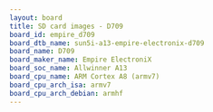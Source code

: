 ```yaml
---
layout: board
title: SD card images - D709
board_id: empire_d709
board_dtb_name: sun5i-a13-empire-electronix-d709
board_name: D709
board_maker_name: Empire ElectroniX
board_soc_name: Allwinner A13
board_cpu_name: ARM Cortex A8 (armv7)
board_cpu_arch_isa: armv7
board_cpu_arch_debian: armhf
---
```

